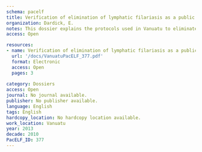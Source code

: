 ```yaml
---
schema: pacelf
title: Verification of elimination of lymphatic filariasis as a public health problem in Vanuatu
organization: Dardick, E.
notes: This dossier explains the protocols used in Vanuatu to eliminate lymphatic filariasis
access: Open

resources:
- name: Verification of elimination of lymphatic filariasis as a public health problem in Vanuatu
  url: '/docs/VanuatuPacELF_377.pdf'
  format: Electronic
  access: Open
  pages: 3
 
category: Dossiers
access: Open
journal: No journal available.
publisher: No publisher available. 
language: English 
tags: English 
hardcopy_location: No hardcopy location available.
work_location: Vanuatu
year: 2013
decade: 2010
PacELF_ID: 377
---
```

